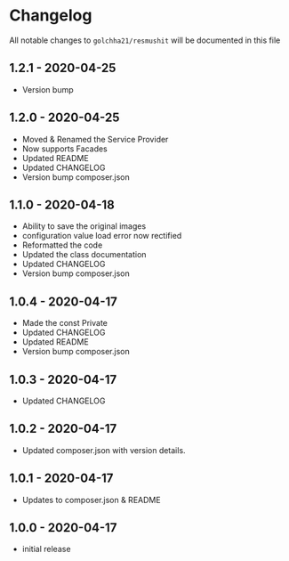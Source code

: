 # Changelog

All notable changes to `golchha21/resmushit` will be documented in this file

## 1.2.1 - 2020-04-25

- Version bump

## 1.2.0 - 2020-04-25

- Moved & Renamed the Service Provider
- Now supports Facades
- Updated README
- Updated CHANGELOG
- Version bump composer.json

## 1.1.0 - 2020-04-18

- Ability to save the original images
- configuration value load error now rectified
- Reformatted the code
- Updated the class documentation
- Updated CHANGELOG
- Version bump composer.json

## 1.0.4 - 2020-04-17

- Made the const Private 
- Updated CHANGELOG
- Updated README
- Version bump composer.json

## 1.0.3 - 2020-04-17

- Updated CHANGELOG

## 1.0.2 - 2020-04-17

- Updated composer.json with version details.

## 1.0.1 - 2020-04-17

- Updates to composer.json & README

## 1.0.0 - 2020-04-17

- initial release
